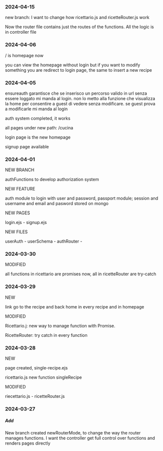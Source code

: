 ### 2024-04-15

new branch: I want to change how ricettario.js and ricetteRouter.js work

Now the router file contains just the routes of the functions. All the logic is in controller file

### 2024-04-06

/ is homepage now

you can view the homepage without login but if you want to modify something you are redirect to login page, the same to insert a new recipe

### 2024-04-05

ensureauth garantisce che se inserisco un percorso valido in url senza essere loggato mi manda al login. non lo metto alla funzione che visualizza la home per consentire a guest di vedere senza modificare. se guest prova a modificarle mi manda al login

auth system completed, it works

all pages under new path: /cucina

login page is the new homepage

signup page available

### 2024-04-01

NEW BRANCH

authFunctions to develop authorization system

NEW FEATURE

auth module to login with user and password, passport module; session and username and email and pasword stored on mongo

NEW PAGES

login.ejs - signup.ejs

NEW FILES

userAuth - userSchema - authRouter -

### 2024-03-30

MODIFIED

all functions in ricettario are promises now, all in ricetteRouter are try-catch

### 2024-03-29

NEW

link go to the recipe and back home in every recipe and in homepage

MODIFIED

Ricettario.j: new way to manage function with Promise.

RicetteRouter: try catch in every function

### 2024-03-28

NEW

page created, single-recipe.ejs

ricettario.js new function singleRecipe

MODIFIED

riecettario.js - ricetteRouter.js

### 2024-03-27

##### Add

New branch created newRouterMode, to change the way the router manages functions. I want the controller get full control over functions and renders pages directly

